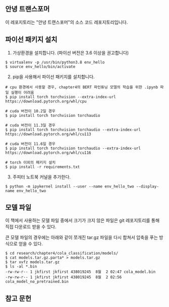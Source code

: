 안녕 트랜스포머
------------------------

이 레포지토리는 "안녕 트랜스포머"의 소스 코드 레포지토리입니다.


파이선 패키지 설치
------------------------
1. 가상환경을 설치합니다. (파이선 버전은 3.6 이상을 권고합니다)
```
$ virtualenv -p /usr/bin/python3.8 env_hello
$ source env_hello/bin/activate
```

2. pip을 사용해서 파이선 패키지를 설치합니다.
```
# cpu 환경에서 사용할 경우, chapter4의 BERT 파인튜닝 모델의 학습을 위한 .ipynb 파일 실행이 어려움
$ pip install torch torchvision --extra-index-url https://download.pytorch.org/whl/cpu

# cuda 버전이 10.2일 경우
$ pip install torch torchvision torchaudio

# cuda 버전이 11.3일 경우
$ pip install torch torchvision torchaudio --extra-index-url https://download.pytorch.org/whl/cu113

# cuda 버전이 11.6일 경우
$ pip install torch torchvision torchaudio --extra-index-url https://download.pytorch.org/whl/cu116

# torch 이외의 패키지 설치
$ pip install -r requirements.txt
```

3. 주피터 노트북 커널을 추가한다.
```
$ python -m ipykernel install --user --name env_hello_two --display-name env_hello_two
```

모델 파일
------------------------
이 책에서 사용하는 모델 파일 중에서 크기가 크지 않은 파일은 git 레포지토리를 통해 직접 다운로드 받을 수 있다.

큰 모델 파일의 경우에는 아래와 같이 쪼개진 tar.gz 파일을 다시 합쳐서 압축을 푸는 방식으로 얻을 수 있다.
```
$ cd research/chapter4/cola_classification/models/
$ cat models.tar.gz.parta* > models.tar.gz
$ tar xvfz models.tar.gz
$ ls -al *.bin
-rw-rw-r-- 1 jkfirst jkfirst 438019245  8월  2 02:47 cola_model.bin
-rw-rw-r-- 1 jkfirst jkfirst 438019245  8월  2 02:56 cola_model_no_pretrained.bin
```

참고 문헌
------------------------
